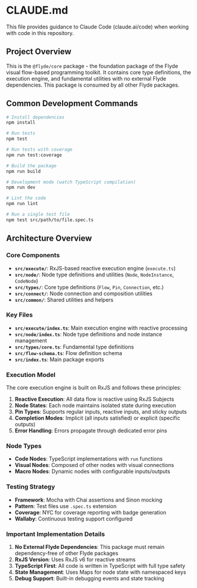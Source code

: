# CLAUDE.md

This file provides guidance to Claude Code (claude.ai/code) when working with code in this repository.

## Project Overview

This is the `@flyde/core` package - the foundation package of the Flyde visual flow-based programming toolkit. It contains core type definitions, the execution engine, and fundamental utilities with no external Flyde dependencies. This package is consumed by all other Flyde packages.

## Common Development Commands

```bash
# Install dependencies
npm install

# Run tests
npm test

# Run tests with coverage
npm run test:coverage

# Build the package
npm run build

# Development mode (watch TypeScript compilation)
npm run dev

# Lint the code
npm run lint

# Run a single test file
npm test src/path/to/file.spec.ts
```

## Architecture Overview

### Core Components

- **`src/execute/`**: RxJS-based reactive execution engine (`execute.ts`)
- **`src/node/`**: Node type definitions and utilities (`Node`, `NodeInstance`, `CodeNode`)
- **`src/types/`**: Core type definitions (`Flow`, `Pin`, `Connection`, etc.)
- **`src/connect/`**: Node connection and composition utilities
- **`src/common/`**: Shared utilities and helpers

### Key Files

- **`src/execute/index.ts`**: Main execution engine with reactive processing
- **`src/node/index.ts`**: Node type definitions and node instance management
- **`src/types/core.ts`**: Fundamental type definitions
- **`src/flow-schema.ts`**: Flow definition schema
- **`src/index.ts`**: Main package exports

### Execution Model

The core execution engine is built on RxJS and follows these principles:

1. **Reactive Execution**: All data flow is reactive using RxJS Subjects
2. **Node States**: Each node maintains isolated state during execution
3. **Pin Types**: Supports regular inputs, reactive inputs, and sticky outputs
4. **Completion Modes**: Implicit (all inputs satisfied) or explicit (specific outputs)
5. **Error Handling**: Errors propagate through dedicated error pins

### Node Types

- **Code Nodes**: TypeScript implementations with `run` functions
- **Visual Nodes**: Composed of other nodes with visual connections
- **Macro Nodes**: Dynamic nodes with configurable inputs/outputs

### Testing Strategy

- **Framework**: Mocha with Chai assertions and Sinon mocking
- **Pattern**: Test files use `.spec.ts` extension
- **Coverage**: NYC for coverage reporting with badge generation
- **Wallaby**: Continuous testing support configured

### Important Implementation Details

1. **No External Flyde Dependencies**: This package must remain dependency-free of other Flyde packages
2. **RxJS Version**: Uses RxJS v6 for reactive streams
3. **TypeScript First**: All code is written in TypeScript with full type safety
4. **State Management**: Uses Maps for node state with namespaced keys
5. **Debug Support**: Built-in debugging events and state tracking